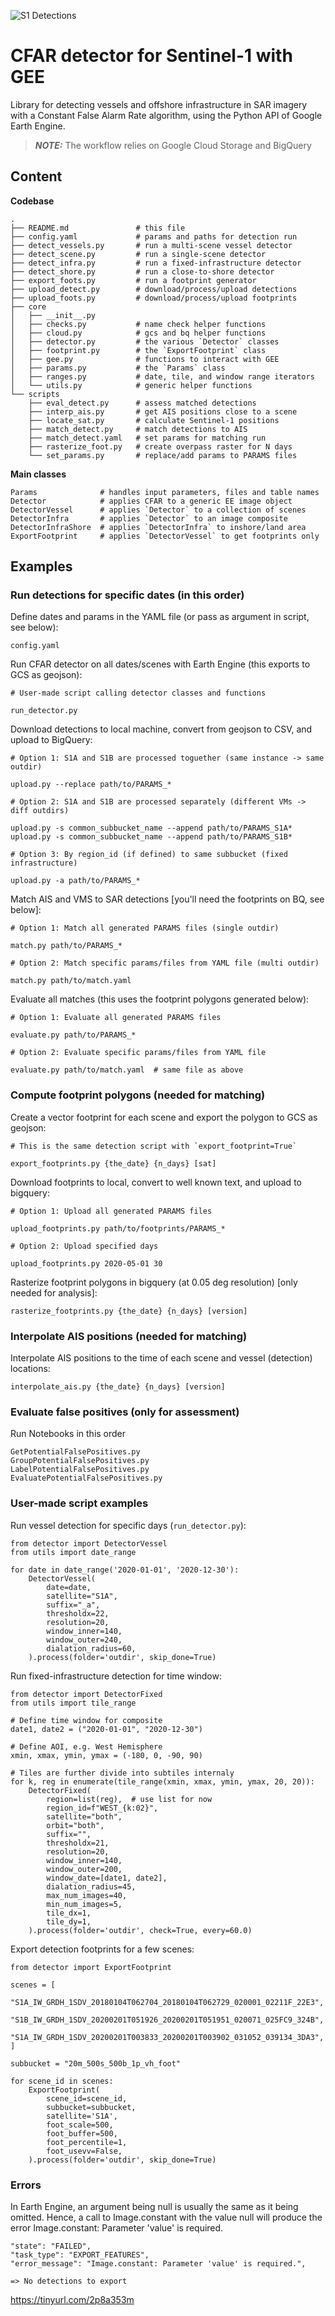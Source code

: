 ![S1 Detections](assets/img/s1-detections.png)

# CFAR detector for Sentinel-1 with GEE

Library for detecting vessels and offshore infrastructure in SAR imagery with a Constant False Alarm Rate algorithm, using the Python API of Google Earth Engine.

> **_NOTE:_**  The workflow relies on Google Cloud Storage and BigQuery

## Content

**Codebase**

    .
    ├── README.md               # this file
    ├── config.yaml             # params and paths for detection run
    ├── detect_vessels.py       # run a multi-scene vessel detector
    ├── detect_scene.py         # run a single-scene detector
    ├── detect_infra.py         # run a fixed-infrastructure detector
    ├── detect_shore.py         # run a close-to-shore detector
    ├── export_foots.py         # run a footprint generator
    ├── upload_detect.py        # download/process/upload detections
    ├── upload_foots.py         # download/process/upload footprints
    ├── core
    │   ├── __init__.py
    │   ├── checks.py           # name check helper functions
    │   ├── cloud.py            # gcs and bq helper functions
    │   ├── detector.py         # the various `Detector` classes
    │   ├── footprint.py        # the `ExportFootprint` class
    │   ├── gee.py              # functions to interact with GEE
    │   ├── params.py           # the `Params` class
    │   ├── ranges.py           # date, tile, and window range iterators
    │   └── utils.py            # generic helper functions
    └── scripts
        ├── eval_detect.py      # assess matched detections
        ├── interp_ais.py       # get AIS positions close to a scene
        ├── locate_sat.py       # calculate Sentinel-1 positions
        ├── match_detect.py     # match detections to AIS
        ├── match_detect.yaml   # set params for matching run
        ├── rasterize_foot.py   # create overpass raster for N days
        └── set_params.py       # replace/add params to PARAMS files

**Main classes**

    Params              # handles input parameters, files and table names
    Detector            # applies CFAR to a generic EE image object
    DetectorVessel      # applies `Detector` to a collection of scenes
    DetectorInfra       # applies `Detector` to an image composite
    DetectorInfraShore  # applies `DetectorInfra` to inshore/land area
    ExportFootprint     # applies `DetectorVessel` to get footprints only

## Examples

### Run detections for specific dates (in this order)

Define dates and params in the YAML file (or pass as argument in script, see below):  

    config.yaml

Run CFAR detector on all dates/scenes with Earth Engine (this exports to GCS as geojson):  

    # User-made script calling detector classes and functions  

    run_detector.py

Download detections to local machine, convert from geojson to CSV, and upload to BigQuery:  

    # Option 1: S1A and S1B are processed toguether (same instance -> same outdir)

    upload.py --replace path/to/PARAMS_*

    # Option 2: S1A and S1B are processed separately (different VMs -> diff outdirs)

    upload.py -s common_subbucket_name --append path/to/PARAMS_S1A*  
    upload.py -s common_subbucket_name --append path/to/PARAMS_S1B*

    # Option 3: By region_id (if defined) to same subbucket (fixed infrastructure) 

    upload.py -a path/to/PARAMS_*

Match AIS and VMS to SAR detections [you'll need the footprints on BQ, see below]:  

    # Option 1: Match all generated PARAMS files (single outdir)

    match.py path/to/PARAMS_*

    # Option 2: Match specific params/files from YAML file (multi outdir)

    match.py path/to/match.yaml

Evaluate all matches (this uses the footprint polygons generated below):  

    # Option 1: Evaluate all generated PARAMS files  

    evaluate.py path/to/PARAMS_*

    # Option 2: Evaluate specific params/files from YAML file  

    evaluate.py path/to/match.yaml  # same file as above


### Compute footprint polygons (needed for matching)

Create a vector footprint for each scene and export the polygon to GCS as geojson:  

    # This is the same detection script with `export_footprint=True`  

    export_footprints.py {the_date} {n_days} [sat]

Download footprints to local, convert to well known text, and upload to bigquery:  

    # Option 1: Upload all generated PARAMS files  

    upload_footprints.py path/to/footprints/PARAMS_*

    # Option 2: Upload specified days  

    upload_footprints.py 2020-05-01 30

Rasterize footprint polygons in bigquery (at 0.05 deg resolution) [only needed for analysis]:  

    rasterize_footprints.py {the_date} {n_days} [version]


### Interpolate AIS positions (needed for matching)

Interpolate AIS positions to the time of each scene and vessel (detection) locations:  

    interpolate_ais.py {the_date} {n_days} [version]


### Evaluate false positives (only for assessment)

Run Notebooks in this order

    GetPotentialFalsePositives.py
    GroupPotentialFalsePositives.py
    LabelPotentialFalsePositives.py
    EvaluatePotentialFalsePositives.py

### User-made script examples

Run vessel detection for specific days (`run_detector.py`):  

    from detector import DetectorVessel
    from utils import date_range

    for date in date_range('2020-01-01', '2020-12-30'):
        DetectorVessel(
            date=date,
            satellite="S1A",
            suffix="_a",
            thresholdx=22,
            resolution=20,
            window_inner=140,
            window_outer=240,
            dialation_radius=60,
        ).process(folder='outdir', skip_done=True)


Run fixed-infrastructure detection for time window:

    from detector import DetectorFixed
    from utils import tile_range

    # Define time window for composite
    date1, date2 = ("2020-01-01", "2020-12-30")

    # Define AOI, e.g. West Hemisphere
    xmin, xmax, ymin, ymax = (-180, 0, -90, 90)

    # Tiles are further divide into subtiles internaly
    for k, reg in enumerate(tile_range(xmin, xmax, ymin, ymax, 20, 20)):
        DetectorFixed(
            region=list(reg),  # use list for now
            region_id=f"WEST_{k:02}",
            satellite="both",
            orbit="both",
            suffix="",
            thresholdx=21,
            resolution=20,
            window_inner=140,
            window_outer=200,
            window_date=[date1, date2],
            dialation_radius=45,
            max_num_images=40,
            min_num_images=5,
            tile_dx=1,
            tile_dy=1,
        ).process(folder='outdir', check=True, every=60.0)


Export detection footprints for a few scenes:

    from detector import ExportFootprint

    scenes = [
        "S1A_IW_GRDH_1SDV_20180104T062704_20180104T062729_020001_02211F_22E3",
        "S1B_IW_GRDH_1SDV_20200201T051926_20200201T051951_020071_025FC9_324B",
        "S1A_IW_GRDH_1SDV_20200201T003833_20200201T003902_031052_039134_3DA3",
    ]

    subbucket = "20m_500s_500b_1p_vh_foot"

    for scene_id in scenes:
        ExportFootprint(
            scene_id=scene_id,
            subbucket=subbucket,
            satellite='S1A',
            foot_scale=500,
            foot_buffer=500,
            foot_percentile=1,
            foot_usevv=False,
        ).process(folder='outdir', skip_done=True)


### Errors

In Earth Engine, an argument being null is usually the same as it being omitted. Hence, a call to Image.constant with the value null will produce the error Image.constant: Parameter 'value' is required.

    "state": "FAILED",
    "task_type": "EXPORT_FEATURES",
    "error_message": "Image.constant: Parameter 'value' is required.",

    => No detections to export


https://tinyurl.com/2p8a353m
